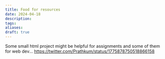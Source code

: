 ```yaml
---
title: Food for resources
date: 2024-04-18
description: 
tags: 
aliases: 
draft: true
---
```

Some small html project might be helpful for assignments and some of them for web dev...
https://twitter.com/Prathkum/status/1775878750518866158

